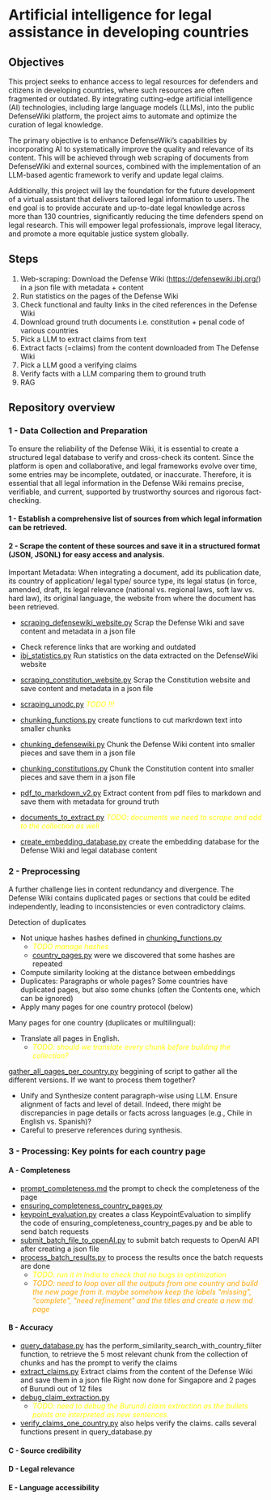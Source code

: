 # Artificial intelligence for legal assistance in developing countries

## Objectives

This project seeks to enhance access to legal resources for defenders and citizens in developing countries, where such resources are often fragmented or outdated. By integrating cutting-edge artificial intelligence (AI) technologies, including large language models (LLMs), into the public DefenseWiki platform, the project aims to automate and optimize the curation of legal knowledge.
 
The primary objective is to enhance DefenseWiki’s capabilities by incorporating AI to systematically improve the quality and relevance of its content. This will be achieved through web scraping of documents from DefenseWiki and external sources, combined with the implementation of an LLM-based agentic framework to verify and update legal claims.
 
Additionally, this project will lay the foundation for the future development of a virtual assistant that delivers tailored legal information to users. The end goal is to provide accurate and up-to-date legal knowledge across more than 130 countries, significantly reducing the time defenders spend on legal research. This will empower legal professionals, improve legal literacy, and promote a more equitable justice system globally.


## Steps

1. Web-scraping: Download the Defense Wiki (https://defensewiki.ibj.org/) in a json file with metadata + content
2. Run statistics on the pages of the Defense Wiki
3. Check functional and faulty links in the cited references in the Defense Wiki
4. Download ground truth documents i.e. constitution + penal code of various countries
5. Pick a LLM to extract claims from text
5. Extract facts (=claims) from the content downloaded from The Defense Wiki
6. Pick a LLM good a verifying claims
7. Verify facts with a LLM comparing them to ground truth
8. RAG


## Repository overview

### 1 - Data Collection and Preparation

To ensure the reliability of the Defense Wiki, it is essential to create a structured legal database to verify and cross-check its content. Since the platform is open and collaborative, and legal frameworks evolve over time, some entries may be incomplete, outdated, or inaccurate. Therefore, it is essential that all legal information in the Defense Wiki remains precise, verifiable, and current, supported by trustworthy sources and rigorous fact-checking.

#### 1 - Establish a comprehensive list of sources from which legal information can be retrieved. 

#### 2 - Scrape the content of these sources and save it in a structured format (JSON, JSONL) for easy access and analysis.

Important Metadata: When integrating a document, add its publication date, its country of application/ legal type/ source type, its legal status (in force, amended, draft, its legal relevance (national vs. regional laws, soft law vs. hard law), its original language, the website from where the document has been retrieved.

* [scraping_defensewiki_website.py](scraping_defensewiki_website.py) 
Scrap the Defense Wiki and save content and metadata in a json file
+ Check reference links that are working and outdated
+ [ibj_statistics.py](ibj_statistics.py)
Run statistics on the data extracted on the DefenseWiki website

* [scraping_constitution_website.py](scraping_constitution_website.py)
Scrap the Constitution website and save content and metadata in a json file

* [scraping_unodc.py](scraping_unodc.py) <font color="yellow">*TODO !!!*</font>

* [chunking_functions.py](chunking_functions.py)
create functions to cut markrdown text into smaller chunks

* [chunking_defensewiki.py](chunking_defensewiki.py)
Chunk the Defense Wiki content into smaller pieces and save them in a json file

* [chunking_constitutions.py](chunking_constitutions.py)
Chunk the Constitution content into smaller pieces and save them in a json file


* [pdf_to_markdown_v2.py](pdf_to_markdown_v2.py)
Extract content from pdf files to markdown and save them with metadata for ground truth

* [documents_to_extract.py](documents_to_extract.py) <font color="yellow">*TODO: documents we need to scrape and add to the collection as well*</font>

* [create_embedding_database.py](create_embedding_database.py) create the embedding database for the Defense Wiki and legal database content

### 2 - Preprocessing

A further challenge lies in content redundancy and divergence. The Defense Wiki contains duplicated pages or sections that could be edited independently, leading to inconsistencies or even contradictory claims.

Detection of duplicates
* Not unique hashes
hashes defined in [chunking_functions.py](chunking_functions.py) 
  - <font color="yellow">*TODO manage hashes*</font>
  - [country_pages.py](country_pages.py) were we discovered that some hashes are repeated
* Compute similarity looking at the distance between embeddings
* Duplicates: Paragraphs or whole pages? Some countries have duplicated pages, but also some chunks (often the Contents one, which can be ignored)
* Apply many pages for one country protocol (below)


Many pages for one country (duplicates or multilingual): 
* Translate all pages in English. 
  - <font color="yellow">*TODO: should we translate every chunk before building the collection?*</font>

[gather_all_pages_per_country.py](gather_all_pages_per_country.py) 
beggining of script to gather all the different versions. If we want to process them together?


* Unify and Synthesize content paragraph-wise using LLM. Ensure alignment of facts and level of detail. Indeed, there might be discrepancies in page details or facts across languages (e.g., Chile in English vs. Spanish)? 
* Careful to preserve references during synthesis.


### 3 - Processing: Key points for each country page

#### A - Completeness
* [prompt_completeness.md](prompt_completeness.md) the prompt to check the completeness of the page
* [ensuring_completeness_country_pages.py](ensuring_completeness_country_pages.py)
* [keypoint_evaluation.py](keypoint_evaluation.py)  creates a class KeypointEvaluation to simplify the code of ensuring_completeness_country_pages.py and be able to send batch requests
* [submit_batch_file_to_openAI.py](submit_batch_file_to_openAI.py) to submit batch requests to OpenAI API after creating a json file
* [process_batch_results.py](process_batch_results.py) to process the results once the batch requests are done
  - <font color="yellow">*TODO: run it in India to check that no bugs in optimization*</font>
  - <font color="orange">*TODO: need to loop over all the outputs from one country and build the new page from it. maybe somehow keep the labels "missing", "complete", "need refinement" and the titles
and create a new md page*</font>

#### B - Accuracy
* [query_database.py](query_database.py) has the perform_similarity_search_with_country_filter function, to retrieve the 5 most relevant chunk from the collection of chunks
and has the prompt to verify the claims
*  [extract_claims.py](extract_claims.py)
Extract claims from the content of the Defense Wiki and save them in a json file
Right now done for Singapore and 2 pages of Burundi out of 12 files
* [debug_claim_extraction.py](debug_claim_extraction.py)
  - <font color="yellow">*TODO: need to debug the Burundi claim extraction as the bullets points are interpreted as new sentences.*</font>
* [verify_claims_one_country.py](verify_claims_one_country.py) also helps verify the claims. calls several functions present in query_database.py

#### C -  Source credibility 
#### D - Legal relevance
#### E - Language accessibility

